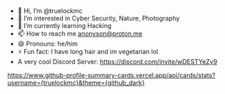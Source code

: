 - 👋 Hi, I’m @truelockmc
- 👀 I’m interested in Cyber Security, Nature, Photography
- 🌱 I’m currently learning Hacking
- 📫 How to reach me anonyson@proton.me
- 😄 Pronouns: he/him
- ⚡ Fun fact: I have long hair and im vegetarian lol
- A very cool Discord Server: https://discord.com/invite/wDESTYeZy9


https://www.github-profile-summary-cards.vercel.app/api/cards/stats?username={truelockmc}&theme={github_dark}
